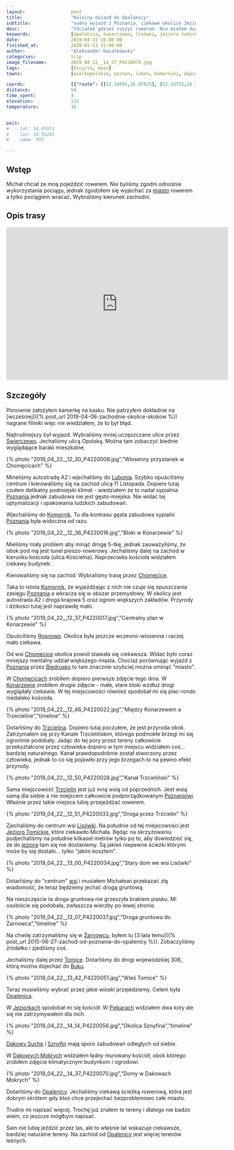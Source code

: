 ```yaml
---
layout:                 post
title:                  "Kolejny dojazd do Opalenicy"
subtitle:               "nudny wyjazd z Poznania, ciekawe okolice Jeziora Tomickiego oraz sieć sklepów 'Cho no tu'"
desc:                   "Chciałem gdzieś ruszyć rowerem. Nie miałem dużo czasu i zdecydowaliśmy, że nie będziemy korzystać z pociągu. Niewiele ciekawego odkryłem jednak nie mogę mówić, że to była zła trasa."
keywords:               [opalenica, świerczewo, lisówki, jezioro tomickie]
date:                   2019-04-22 16:00:00
finished_at:            2020-01-13 15:00:00
author:                 "Aleksander Kwiatkowski"
categories:             trip
image_filename:         2019_04_22__14_37_P4220070.jpg
tags:                   [bicycle, main]
towns:                  [wielkopolskie, poznan, lubon, komorniki, dopiewo, steszew, buk, opalenica]

coords:                 [{"route": [[52.34591,16.87825], [52.33752,16.79825], [52.32514,16.78143], [52.33490,16.71689], [52.31927,16.67620], [52.32189,16.63466], [52.33112,16.62899], [52.31203,16.59003], [52.28673,16.55467], [52.29019,16.48531], [52.27034,16.48480], [52.29082,16.40171], [52.31003,16.40377]], "type": "bicycle"}]
distance:               54
time_spent:             4
elevation:              132
temperature:            16


pois:
#  - lat: 54.45911
#    lon: 18.56281
#    name: POI

---
```


[wiki-swierczewo]: https://pl.wikipedia.org/wiki/%C5%9Awierczewo_(Pozna%C5%84)
[wiki-lubon]: https://pl.wikipedia.org/wiki/Lubo%C5%84
[wiki-poznan]: https://pl.wikipedia.org/wiki/Pozna%C5%84
[wiki-komorniki]: https://pl.wikipedia.org/wiki/Komorniki_(gmina_Komorniki)
[wiki-chomecice]: https://pl.wikipedia.org/wiki/Chom%C4%99cice
[wiki-rosnowo]: https://pl.wikipedia.org/wiki/Rosnowo_(wojew%C3%B3dztwo_wielkopolskie)
[wiki-biedrusko]: https://pl.wikipedia.org/wiki/Biedrusko
[wiki-konarzewo]: https://pl.wikipedia.org/wiki/Konarzewo_(powiat_pozna%C5%84ski)
[wiki-trzcielin]: https://pl.wikipedia.org/wiki/Trzcielin
[wiki-lisowki]: https://pl.wikipedia.org/wiki/Lis%C3%B3wki
[wiki-zarnowiec]: https://pl.wikipedia.org/wiki/%C5%BBarnowiec_(wojew%C3%B3dztwo_wielkopolskie)
[wiki-tomice]: https://pl.wikipedia.org/wiki/Tomice_(powiat_pozna%C5%84ski)
[wiki-buk]: https://pl.wikipedia.org/wiki/Buk_(wojew%C3%B3dztwo_wielkopolskie)
[wiki-opalenica]: https://pl.wikipedia.org/wiki/Opalenica
[wiki-jeziorki]: https://pl.wikipedia.org/wiki/Jeziorki_(powiat_pozna%C5%84ski)
[wiki-piekary]: https://pl.wikipedia.org/wiki/Piekary_(powiat_pozna%C5%84ski)
[wiki-dakowy-suche]: https://pl.wikipedia.org/wiki/Dakowy_Suche
[wiki-sznyfin]: https://pl.wikipedia.org/wiki/Sznyfin
[wiki-dakowy-mokre]: https://pl.wikipedia.org/wiki/Dakowy_Mokre
[wiki-jezioro-tomickie]: https://pl.wikipedia.org/wiki/Jezioro_Tomickie

## Wstęp

Michał chciał ze mną pojeździć rowerem. Nie byliśmy zgodni odnośnie
wykorzystania pociągu, jednak zgodziłem się wyjechać za [miasto][wiki-poznan]
rowerem a tylko pociągiem wracać. Wybraliśmy kierunek zachodni.

## Opis trasy

<iframe height='405' width='590' frameborder='0' allowtransparency='true' scrolling='no' src='https://www.strava.com/activities/2310846086/embed/f268d4cfb8a0b68c4f9fef97467f41ab2749c812'></iframe>

## Szczegóły

Ponownie założyłem kamerkę na kasku. Nie patrzyłem dokładnie na
[wcześniej]({% post_url 2019-04-06-zachodnie-okolice-skokow %})
nagrane filmiki więc nie wiedziałem, że to był błąd.

Najtrudniejszy był wyjazd. Wybraliśmy mniej uczęszczane ulice przez
[Świerczewo][wiki-swierczewo]. Jechaliśmy ulicą Opolską. Można tam zobaczyć biednie
wyglądające baraki mieszkalne.

{% photo "2019_04_22__12_30_P4220008.jpg","Wiosenny przystanek w Chomęcicach" %}

Mineliśmy autostradę A2 i wjechaliśmy do [Lubonia][wiki-lubon]. Szybko opuściliśmy
centrum i kierowaliśmy się na zachód ulicą 11 Listopada.
Dopiero tutaj czułem delikatny podmiejski klimat - wiedziałem że to nadal
sypialnia [Poznania][wiki-poznan] jednak zabudowa nie jest gęsto-miejska.
Nie widać tej optymalizacji i upakowania ludzkich zabudowań.

Wjechaliśmy do [Komornik][wiki-komorniki]. Tu dla kontrasu gęsta zabudowa
sypialni [Poznania][wiki-poznan] była widoczna od razu.

{% photo "2019_04_22__12_36_P4220016.jpg","Bloki w Konarzewie" %}

Mieliśmy mały problem aby minąć drogę 5-tkę, jednak zauważyliśmy, że obok
pod nią jest tunel pieszo-rowerowy. Jechaliśmy dalej na zachód w kierunku
kościoła (ulica Kościelna). Naprzeciwko kościoła widziałem ciekawy budynek.

Kierowaliśmy się na zachód. Wybraliśmy trasę przez [Chomęcice][wiki-chomecice].

Taka to istota [Komornik][wiki-komorniki], że wyjeżdżając z nich nie czuje się
opuszczania zasięgu [Poznania][wiki-poznan] a wkracza się w obszar przemysłowy.
W okolicy jest autostrada A2 i droga krajowa 5 oraz ogrom większych
zakładów. Przyrody i dzikości tutaj jest naprawdę mało.

{% photo "2019_04_22__12_37_P4220017.jpg","Centralny plan w Konarzewie" %}

Opuściliśmy [Rosnowo][wiki-rosnowo]. Okolica była jeszcze wczesno-wiosenna
i raczej mało ciekawa.

Od wsi [Chomęcice][wiki-chomecice] okolica powoli stawała się ciekawsza.
Widać było coraz mniejszy mentalny udział większego miasta.
Chociaż porównując wyjazd z [Poznania][wiki-poznan]
przez [Biedrusko][wiki-biedrusko] to tam znacznie szybciej można ominąć
"miasto".

W [Chomęcicach][wiki-chomecice] zrobiłem dopiero pierwsze zdjęcie tego dnia.
W [Konarzewie][wiki-konarzewo] zrobiłem drugie zdjęcie - małe, stare bloki
wzdłuż drogi wyglądały ciekawie. W tej miejscowości również spodobał mi się
plac-rondo niedaleko kościoła.

{% photo "2019_04_22__12_46_P4220022.jpg","Między Konarzewem a Trzecieline","timeline" %}

Dotarliśmy do [Trzcielina][wiki-trzcielin]. Dopiero tutaj poczułem, że
jest przyroda obok. Zatrzymałem się przy Kanale Trzcielińskim, którego
podmokłe brzegi mi się ogromnie podobały. Jadąc do tej pory przez tereny
całkowicie przekształcone przez człowieka dopiero w tym miejscu widziałem coś...
bardziej naturalnego. Kanał prawdopodobnie został stworzony przez człowieka,
jednak to co się pojawiło przy jego brzegach to na pewno efekt przyrody.

{% photo "2019_04_22__12_50_P4220028.jpg","Kanał Trzcieliński" %}

Sama miejscowość [Trzcielin][wiki-trzcielin] jest już inną wsią od
poprzednich. Jest wsią samą dla siebie a nie miejscem całkowicie podporządkowanym
[Poznaniowi][wiki-poznan]. Właśnie przez takie miejsca lubię przejeżdżać
rowerem.

{% photo "2019_04_22__12_51_P4220033.jpg","Droga przez Trzcielin" %}

Zjechaliśmy do centrum wsi [Lisówki][wiki-lisowki]. Na południe od tej miejscowości jest
[Jezioro Tomickie][wiki-jezioro-tomickie], które ciekawiło Michała. Będąc na skrzyżowaniu
podjechaliśmy na południe kilkaset metrów tylko po to, aby dowiedzieć się, że
do [jeziora][wiki-jezioro-tomickie] tam się nie dostaniemy.
Są jakieś niepewne ścieżki którymi może by się dostało... tylko "jakim kosztem".

{% photo "2019_04_22__13_00_P4220034.jpg","Stary dom we wsi Lisówki" %}

Dotarliśmy do "centrum" [wsi][wiki-lisowki] i musiałem Michałowi przekazać złą wiadomość,
że teraz będziemy jechać drogą gruntową.

Na nieszczęście ta droga gruntowa nie grzeszyła brakiem piasku. Mi osobiście
się podobała, zwłaszcza wierzby po lewej stronie.

{% photo "2019_04_22__13_07_P4220037.jpg","Droga gruntowa do Żarnowca","timeline" %}

Na chwilę zatrzymaliśmy się w [Żarnowcu][wiki-zarnowiec],
byłem tu [3 lata temu]({% post_url 2015-06-27-zachod-od-poznania-do-opalenicy %}).
Zobaczyliśmy źródełko i zjedliśmy coś.

Jechaliśmy dalej przez [Tomice][wiki-tomice]. Dotarliśmy do drogi wojewódzkiej 306,
którą można dojechać do [Buku][wiki-buk].

{% photo "2019_04_22__13_42_P4220051.jpg","Wieś Tomice" %}

Teraz musieliśmy wybrać przez jakie wioski przejedziemy. Celem była
[Opalenica][wiki-opalenica].

W [Jeziorkach][wiki-jeziorki] spodobał mi się kościół. W [Piekarach][wiki-piekary]
widziałem dwa koty ale się nie zatrzymywałem dla nich.

{% photo "2019_04_22__14_14_P4220056.jpg","Okolica Sznyfina","timeline" %}

[Dakowy Suche][wiki-dakowy-suche] i [Sznyfin][wiki-sznyfin] mają sporo
zabudowań odległych od siebie.

W [Dakowych Mokrych][wiki-dakowy-mokre] widziałem ładny murowany kościół,
obok którego zrobiłem zdjęcie klimatycznym budynkom i ogrodowi.

{% photo "2019_04_22__14_37_P4220070.jpg","Domy w Dakowach Mokrych" %}

Dotarliśmy do [Opalenicy][wiki-opalenica]. Jechaliśmy ciekawą ścieżką
rowerową, która jest dobrym skrótem gdy ktoś chce przejechać bezproblemowo
całe miasto.

Trudno mi napisać więcej. Trochę już znałem te tereny i dlatego nie
badzo wiem, co jeszcze mógłbym napisać.

Sam nie lubię jeździć przez las, ale to właśnie lat wskazuje ciekawsze,
bardziej naturalne tereny. Na zachód od [Opalenicy][wiki-opalenica]
jest więcej terenów leśnych.
